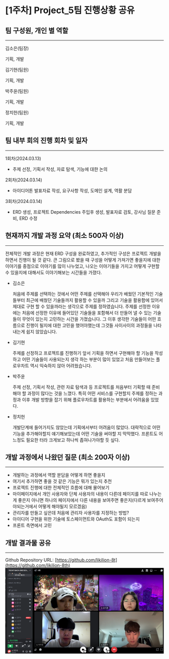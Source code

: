 # [1주차] Project_5팀 진행상황 공유

## 팀 구성원, 개인 별 역할

---

김소은(팀장)

기획, 개발

김기현(팀원)

기획, 개발

박주윤(팀원)

기획, 개발

정치헌(팀원)

기획, 개발

## 팀 내부 회의 진행 회차 및 일자

---

1회차(2024.03.13)

- 주제 선정, 기획서 작성, 자료 탐색, 기능에 대한 논의

2회차(2024.03.14)

- 아이디어톤 발표자료 작성, 요구사항 작성, 도메인 설계, 역활 분담

3회차(2024.03.14)

- ERD 생성, 프로젝트 Dependencies 주입후 생성, 발표자료 검토, 강사님 질문 준비, ERD 수정

## 현재까지 개발 과정 요약 (최소 500자 이상)

---
전체적인 개발 과정은 현재 ERD 구성을 완료하였고, 추가적인 구성은 프로젝트 개발을 하면서 진행이 될 것 같다. 큰 그림으로 봤을 때 구성을 어떻게 가져가면 좋을지에 대한 이야기를 
중점으로 이야기를 많이 나누었고, 나오는 이야기들을 가지고 어떻게 구현할 수 있을지에 대해서도 이야기해보는 시간들을 가졌다.

- 김소은

  처음에 주제를 선택하는 것에서 어떤 주제를 선택해야 우리가 배웠던 기본적인 기술들부터 최근에 배웠던 기술들까지 활용할 수 있을까 그리고 기술을 활용함에 있어서 제대로 구현 할 수 있을까라는 생각으로 주제를 정하였습니다. 주제를 선정한 이유에는 처음에 선정한 이유에 들어있던 기술들을 포함해서 더 만들어 낼 수 있는 기술들이 무엇이 있는지 고민하는 시간을 가졌습니다. 그 이후 생각한 기술들이 어떤 흐름으로 진행이 될지에 대한 고민을 했어야했는데 그것들 사이사이의 과정들을 나타내는게 쉽지 않았습니다.

- 김기현

  주제를 선정하고 프로젝트를 진행하기 앞서 기획을 하면서 구현해야 할 기능을 작성하고 어떤 기술들이 사용되는지 생각 하는 부분이 많이 있었고 처음 만들어보는 플로우차트 역시 익숙하지 않아 어려웠습니다.

- 박주윤

  주제 선정, 기획서 작성, 관련 자료 탐색과 등 프로젝트를 처음부터 기획할 때 준비해야 할 과정이 많다는 것을 느꼈다. 특히 어떤 서비스를 구현할지 주제를 정하는 과정과 이후 개발 방향을 잡기 위해 플로우차트를 활용하는 부분에서 어려움을 있었다.

- 정치헌

  개발단계에 들어가지도 않았는데 기획에서부터 어려움이 많았다. 대략적으로 어떤 기능을 추가해야할지 얘기해보았는데 어떤 기술을 써야할 지 막막했다. 프론트도 어느정도 필요한 터라 크게보고 하나씩 좁혀나가야할 듯 싶다.


## 개발 과정에서 나왔던 질문 (최소 200자 이상)

---

- 개발하는 과정에서 역할 분담을 어떻게 하면 좋을지
- 여기서 추가하면 좋을 것 같은 기능은 뭐가 있는지 추천
- 프로젝트 진행에 대한 전체적인 흐름에 대해 물어보기
- 마이페이지에서 개인 사용자와 단체 사용자의 내용이 다른데
  페이지를 따로 나누는게 좋은지 아니면 하나의 페이지에서 다른 내용을 보여주면 좋은지(다르게 보여주어야되는거에서 어떻게 해야될지 모르겠음)
- 관리자를 만들고 싶은데 처음에 관리자 사용자를 지정하는 방법?
- 아이디어 구현을 위한 기술에 토스페이먼트와 OAuth도 포함이 되는지
- 프론트 측면에서 고민

## 개발 결과물 공유

---

Github Repository URL: [https://github.com/likilion-8t](https://github.com/likilion-8th)
![image](../assets/weekly1.png)